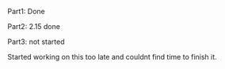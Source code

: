 Part1: Done

Part2: 2.15 done

Part3: not started

Started working on this too late and couldnt find time to finish it.
